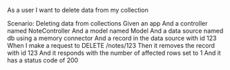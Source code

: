 As a user I want to delete data from my collection

  Scenario: Deleting data from collections 
    Given an app 
    And a controller named NoteController
    And a model named Model
    And a data source named db using a memory connector
    And a record in the data source with id 123
    When I make a request to DELETE /notes/123
    Then it removes the record with id 123
    And it responds with the number of affected rows set to 1
    And it has a status code of 200